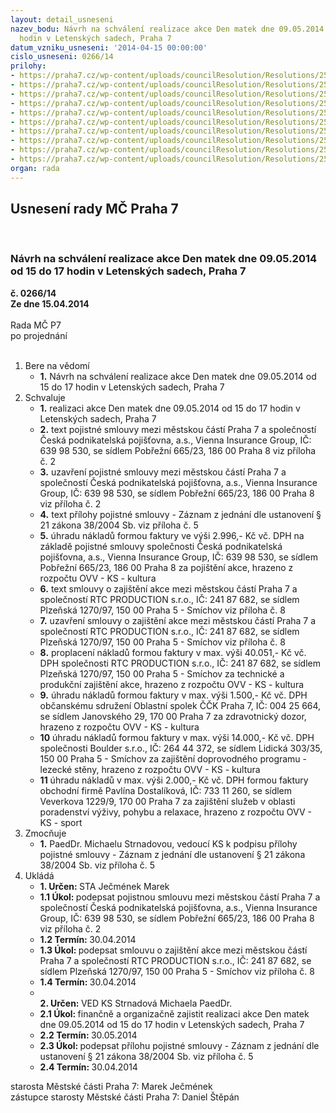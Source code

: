 ```yaml
---
layout: detail_usneseni
nazev_bodu: Návrh na schválení realizace akce Den matek dne 09.05.2014 od 15 do 17
  hodin v Letenských sadech, Praha 7
datum_vzniku_usneseni: '2014-04-15 00:00:00'
cislo_usneseni: 0266/14
prilohy:
- https://praha7.cz/wp-content/uploads/councilResolution/Resolutions/25115/18-14-zapis_ze_4_jednani_kk_ze_dne_07_04_2014.doc
- https://praha7.cz/wp-content/uploads/councilResolution/Resolutions/25115/18-14-pojistna_smlouva_den_matek_09_05_2014.pdf
- https://praha7.cz/wp-content/uploads/councilResolution/Resolutions/25115/18-14-_vpp_od_1_14_info_stojany_2014.pdf
- https://praha7.cz/wp-content/uploads/councilResolution/Resolutions/25115/18-14-dpp_op_p_1_14_info_stojany_2014.pdf
- https://praha7.cz/wp-content/uploads/councilResolution/Resolutions/25115/18-14-priloha_k_pojistne_smlouve_den_matek_09_05_2014_z%c3%a1znam_z_jedn%c3%a1n%c3%ad.pdf
- https://praha7.cz/wp-content/uploads/councilResolution/Resolutions/25115/18-14-raris_mc_p7_den_matek_2014.pdf
- https://praha7.cz/wp-content/uploads/councilResolution/Resolutions/25115/18-14-or_cpp_den_matek_2014.pdf
- https://praha7.cz/wp-content/uploads/councilResolution/Resolutions/25115/18-14-s12_rtc_production_den_matek_2014.doc
- https://praha7.cz/wp-content/uploads/councilResolution/Resolutions/25115/18-14-or_rtc_production_den_matek_2014.pdf
- https://praha7.cz/wp-content/uploads/councilResolution/Resolutions/25115/18-14-dph_rtc_production_den_matek_2014.pdf
organ: rada
---
```

<div id="ucUsn_pList" class="usn">
	<span><h2>Usnesení rady MČ Praha 7 </h2>
<br></span><div class="standBody">
<span><h3>Návrh na schválení realizace akce Den matek dne 09.05.2014 od 15 do 17 hodin v Letenských sadech, Praha 7</h3></span><div class="center">
		<strong>č. 0266/14</strong><br>
	</div>
<div class="center">
		<strong>Ze dne 15.04.2014</strong><br><br>
	</div>Rada MČ P7<br> po projednání<br><br><ol>
<li>Bere na vědomí<ul><li>
<strong>1.</strong> Návrh na schválení realizace akce Den matek dne 09.05.2014 od 15 do 17 hodin v Letenských sadech, Praha 7</li></ul>
</li>
<li>Schvaluje<ul>
<li>
<strong>1.</strong> realizaci akce Den matek dne 09.05.2014 od 15 do 17 hodin v Letenských sadech, Praha 7</li>
<li>
<strong>2.</strong> text pojistné smlouvy mezi městskou částí Praha 7 a společností Česká podnikatelská pojišťovna, a.s., Vienna Insurance Group, IČ: 639 98 530, se sídlem Pobřežní 665/23, 186 00 Praha 8 viz příloha č. 2</li>
<li>
<strong>3.</strong> uzavření pojistné smlouvy mezi městskou částí Praha 7 a společností Česká podnikatelská pojišťovna, a.s., Vienna Insurance Group, IČ: 639 98 530, se sídlem Pobřežní 665/23, 186 00 Praha 8 viz příloha č. 2</li>
<li>
<strong>4.</strong> text přílohy pojistné smlouvy - Záznam z jednání dle ustanovení § 21 zákona 38/2004 Sb. viz příloha č. 5</li>
<li>
<strong>5.</strong> úhradu nákladů formou faktury ve výši 2.996,- Kč vč. DPH na základě pojistné smlouvy společnosti Česká podnikatelská pojišťovna, a.s., Vienna Insurance Group, IČ: 639 98 530, se sídlem Pobřežní 665/23, 186 00 Praha 8 za pojištění akce, hrazeno z rozpočtu OVV - KS - kultura</li>
<li>
<strong>6.</strong> text smlouvy o zajištění akce mezi městskou částí Praha 7 a společností RTC PRODUCTION s.r.o., IČ: 241 87 682, se sídlem Plzeňská 1270/97, 150 00 Praha 5 - Smíchov viz příloha č. 8</li>
<li>
<strong>7.</strong> uzavření smlouvy o zajištění akce mezi městskou částí Praha 7 a společností RTC PRODUCTION s.r.o., IČ: 241 87 682, se sídlem Plzeňská 1270/97, 150 00 Praha 5 - Smíchov viz příloha č. 8</li>
<li>
<strong>8.</strong> proplacení nákladů formou faktury v max. výši 40.051,- Kč vč. DPH společnosti RTC PRODUCTION s.r.o., IČ: 241 87 682, se sídlem Plzeňská 1270/97, 150 00 Praha 5 - Smíchov za technické a produkční zajištění akce, hrazeno z rozpočtu OVV - KS - kultura</li>
<li>
<strong>9.</strong> úhradu nákladů formou faktury v max. výši 1.500,- Kč vč. DPH občanskému sdružení Oblastní spolek ČČK Praha 7, IČ: 004 25 664, se sídlem Janovského 29, 170 00 Praha 7 za zdravotnický dozor, hrazeno z rozpočtu OVV - KS - kultura</li>
<li>
<strong>10</strong> úhradu nákladů formou faktury v max. výši 14.000,- Kč vč. DPH společnosti Boulder s.r.o., IČ: 264 44 372, se sídlem Lidická 303/35, 150 00 Praha 5 - Smíchov za zajištění doprovodného programu - lezecké stěny, hrazeno z rozpočtu OVV - KS - kultura</li>
<li>
<strong>11</strong> úhradu nákladů v max. výši 2.000,- Kč vč. DPH formou faktury obchodní firmě Pavlína Dostalíková, IČ: 733 11 260, se sídlem Veverkova 1229/9, 170 00 Praha 7 za zajištění služeb v oblasti poradenství výživy, pohybu a relaxace, hrazeno z rozpočtu OVV - KS - sport</li>
</ul>
</li>
<li>Zmocňuje<ul><li>
<strong>1.</strong> PaedDr. Michaelu Strnadovou, vedoucí KS k podpisu přílohy pojistné smlouvy - Záznam z jednání dle ustanovení § 21 zákona 38/2004 Sb. viz příloha č. 5</li></ul>
</li>
<li>Ukládá<ul>
<li>
<strong>1. Určen: </strong>STA Ječmének Marek</li>
<li>
<strong>1.1 Úkol: </strong>podepsat pojistnou smlouvu mezi městskou částí Praha 7 a společností Česká podnikatelská pojišťovna, a.s., Vienna Insurance Group, IČ: 639 98 530, se sídlem Pobřežní 665/23, 186 00 Praha 8 viz příloha č. 2</li>
<li>
<strong>1.2 Termín: </strong>30.04.2014</li>
<li>
<strong>1.3 Úkol: </strong>podepsat smlouvu o zajištění akce mezi městskou částí Praha 7 a společností RTC PRODUCTION s.r.o., IČ: 241 87 682, se sídlem Plzeňská 1270/97, 150 00 Praha 5 - Smíchov viz příloha č. 8</li>
<li>
<strong>1.4 Termín: </strong>30.04.2014</li>
<li>
<strong><br>2. Určen: </strong>VED KS Strnadová Michaela PaedDr.</li>
<li>
<strong>2.1 Úkol: </strong>finančně a organizačně zajistit realizaci akce Den matek dne 09.05.2014 od 15 do 17 hodin v Letenských sadech, Praha 7</li>
<li>
<strong>2.2 Termín: </strong>30.05.2014</li>
<li>
<strong>2.3 Úkol: </strong>podepsat přílohu pojistné smlouvy - Záznam z jednání dle ustanovení § 21 zákona 38/2004 Sb. viz příloha č. 5</li>
<li>
<strong>2.4 Termín: </strong>30.04.2014</li>
</ul>
</li>
</ol>starosta Městské části Praha 7: Marek Ječmének<br>zástupce starosty Městské části Praha 7: Daniel Štěpán 
</div>
</div>